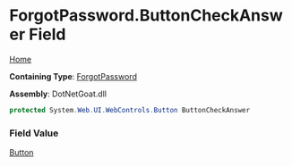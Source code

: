 # ForgotPassword\.ButtonCheckAnswer Field

[Home](../../../../../README.md)

**Containing Type**: [ForgotPassword](../README.md)

**Assembly**: DotNetGoat\.dll

```csharp
protected System.Web.UI.WebControls.Button ButtonCheckAnswer
```

### Field Value

[Button](https://docs.microsoft.com/en-us/dotnet/api/system.web.ui.webcontrols.button)

